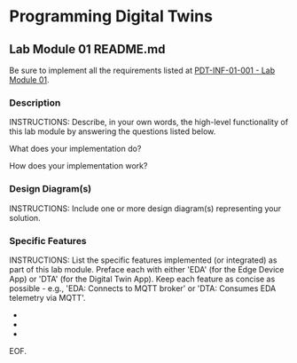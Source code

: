 # Programming Digital Twins

## Lab Module 01 README.md

Be sure to implement all the requirements listed at [PDT-INF-01-001 - Lab Module 01](https://github.com/programming-digital-twins/pdt-exercise-tasks/issues/9).


### Description

INSTRUCTIONS: Describe, in your own words, the high-level functionality of this lab module by answering the questions listed below.

What does your implementation do? 


How does your implementation work?


### Design Diagram(s)

INSTRUCTIONS: Include one or more design diagram(s) representing your solution.


### Specific Features

INSTRUCTIONS: List the specific features implemented (or integrated) as part of this lab module. Preface each with either 'EDA' (for the Edge Device App) or 'DTA' (for the Digital Twin App). Keep each feature as concise as possible - e.g., 'EDA: Connects to MQTT broker' or 'DTA: Consumes EDA telemetry via MQTT'.

- 
- 
- 


EOF.

